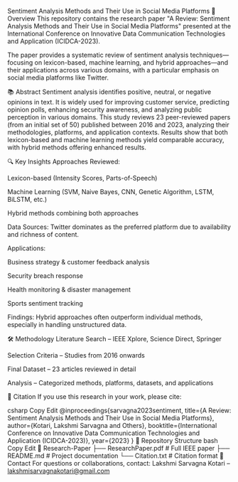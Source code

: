 Sentiment Analysis Methods and Their Use in Social Media Platforms
📄 Overview
This repository contains the research paper "A Review: Sentiment Analysis Methods and Their Use in Social Media Platforms" presented at the International Conference on Innovative Data Communication Technologies and Application (ICIDCA-2023).

The paper provides a systematic review of sentiment analysis techniques—focusing on lexicon-based, machine learning, and hybrid approaches—and their applications across various domains, with a particular emphasis on social media platforms like Twitter.

📚 Abstract
Sentiment analysis identifies positive, neutral, or negative opinions in text. It is widely used for improving customer service, predicting opinion polls, enhancing security awareness, and analyzing public perception in various domains.
This study reviews 23 peer-reviewed papers (from an initial set of 50) published between 2016 and 2023, analyzing their methodologies, platforms, and application contexts. Results show that both lexicon-based and machine learning methods yield comparable accuracy, with hybrid methods offering enhanced results.

🔍 Key Insights
Approaches Reviewed:

Lexicon-based (Intensity Scores, Parts-of-Speech)

Machine Learning (SVM, Naive Bayes, CNN, Genetic Algorithm, LSTM, BiLSTM, etc.)

Hybrid methods combining both approaches

Data Sources: Twitter dominates as the preferred platform due to availability and richness of content.

Applications:

Business strategy & customer feedback analysis

Security breach response

Health monitoring & disaster management

Sports sentiment tracking

Findings: Hybrid approaches often outperform individual methods, especially in handling unstructured data.

🛠 Methodology
Literature Search – IEEE Xplore, Science Direct, Springer

Selection Criteria – Studies from 2016 onwards

Final Dataset – 23 articles reviewed in detail

Analysis – Categorized methods, platforms, datasets, and applications

📌 Citation
If you use this research in your work, please cite:

csharp
Copy
Edit
@inproceedings{sarvagna2023sentiment,
  title={A Review: Sentiment Analysis Methods and Their Use in Social Media Platforms},
  author={Kotari, Lakshmi Sarvagna and Others},
  booktitle={International Conference on Innovative Data Communication Technologies and Application (ICIDCA-2023)},
  year={2023}
}
📂 Repository Structure
bash
Copy
Edit
📁 Research-Paper
 ├── ResearchPaper.pdf   # Full IEEE paper
 ├── README.md           # Project documentation
 └── Citation.txt        # Citation format
📧 Contact
For questions or collaborations, contact:
Lakshmi Sarvagna Kotari – lakshmisarvagnakotari@gmail.com

